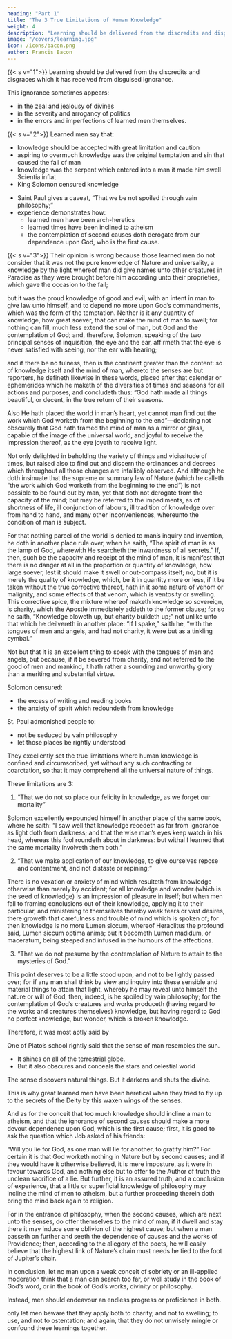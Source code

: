```yaml
---
heading: "Part 1"
title: "The 3 True Limitations of Human Knowledge"
weight: 4
description: "Learning should be delivered from the discredits and disgraces which it has received from disguised ignorance"
image: "/covers/learning.jpg"
icon: /icons/bacon.png
author: Francis Bacon
---
```




{{< s v="1">}} <!-- In the entrance to the former of these—to clear the way and, as it were, to make silence, to have the true testimonies concerning the dignity of learning to be better heard, without the interruption of tacit objections—I think --> Learning should be delivered from the discredits and disgraces which it has received from disguised ignorance. 

This ignorance sometimes appears:
- in the zeal and jealousy of divines
- in the severity and arrogancy of politics
- in the errors and imperfections of learned men themselves.


{{< s v="2">}} Learned men say that:
- knowledge should be accepted with great limitation and caution
- aspiring to overmuch knowledge was the original temptation and sin that caused the fall of man
- knowledge was the serpent which entered into a man it made him swell Scientia inflat
- King Solomon censured knowledge
<!-- , “That there is no end of making books, and that much reading is weariness of the flesh;” and again in another place, “That in spacious knowledge there is much contristation, and that he that increaseth knowledge increaseth anxiety;”  -->
- Saint Paul gives a caveat, “That we be not spoiled through vain philosophy;” 
- experience demonstrates how:
  - learned men have been arch-heretics
  - learned times have been inclined to atheism
  - the contemplation of second causes doth derogate from our dependence upon God, who is the first cause.


{{< s v="3">}} Their opinion is wrong because those learned men do not consider that it was not the pure knowledge of Nature and universality, a knowledge by the light whereof man did give names unto other creatures in Paradise as they were brought before him according unto their proprieties, which gave the occasion to the fall; 

but it was the proud knowledge of good and evil, with an intent in man to give law unto himself, and to depend no more upon God’s commandments, which was the form of the temptation.  Neither is it any quantity of knowledge, how great soever, that can make the mind of man to swell; for nothing can fill, much less extend the soul of man, but God and the contemplation of God; and, therefore, Solomon, speaking of the two principal senses of inquisition, the eye and the ear, affirmeth that the eye is never satisfied with seeing, nor the ear with hearing;

and if there be no fulness, then is the continent greater than the content: so of knowledge itself and the mind of man, whereto the senses are but reporters, he defineth likewise in these words, placed after that calendar or ephemerides which he maketh of the diversities of times and seasons for all actions and purposes, and concludeth thus: “God hath made all things beautiful, or decent, in the true return of their seasons.  

Also He hath placed the world in man’s heart, yet cannot man find out the work which God worketh from the beginning to the end”—declaring not obscurely that God hath framed the mind of man as a mirror or glass, capable of the image of the universal world, and joyful to receive the impression thereof, as the eye joyeth to receive light. 

Not only delighted in beholding the variety of things and vicissitude of times, but raised also to find out and discern the ordinances and decrees which throughout all those changes are infallibly observed. And although he doth insinuate that the supreme or summary law of Nature (which he calleth “the work which God worketh from the beginning to the end”) is not possible to be found out by man, yet that doth not derogate from the capacity of the mind; but may be referred to the impediments, as of shortness of life, ill conjunction of labours, ill tradition of knowledge over from hand to hand, and many other inconveniences, whereunto the condition of man is subject.  

For that nothing parcel of the world is denied to man’s inquiry and invention, he doth in another place rule over, when he saith, “The spirit of man is as the lamp of God, wherewith He searcheth the inwardness of all secrets.”  If, then, such be the capacity and receipt of the mind of man, it is manifest that there is no danger at all in the proportion or quantity of knowledge, how large soever, lest it should make it swell or out-compass itself; no, but it is merely the quality of knowledge, which, be it in quantity more or less, if it be taken without the true corrective thereof, hath in it some nature of venom or malignity, and some effects of that venom, which is ventosity or swelling.  This corrective spice, the mixture whereof maketh knowledge so sovereign, is charity, which the Apostle immediately addeth to the former clause; for so he saith, “Knowledge bloweth up, but charity buildeth up;” not unlike unto that which he deilvereth in another place: “If I spake,” saith he, “with the tongues of men and angels, and had not charity, it were but as a tinkling cymbal.” 

Not but that it is an excellent thing to speak with the tongues of men and angels, but because, if it be severed from charity, and not referred to the good of men and mankind, it hath rather a sounding and unworthy glory than a meriting and substantial virtue.  

Solomon censured:
- the excess of writing and reading books
- the anxiety of spirit which redoundeth from knowledge
<!-- - the admonition of , “That we ; -->

St. Paul admonished people to:
- not be seduced by vain philosophy
- let those places be rightly understood

They excellently set the true limitations where human knowledge is confined and circumscribed, yet without any such contracting or coarctation, so that it may comprehend all the universal nature of things. 

These limitations are 3: 

1. “That we do not so place our felicity in knowledge, as we forget our mortality”

Solomon excellently expounded himself in another place of the same book, where he saith: “I saw well that knowledge recedeth as far from ignorance as light doth from darkness; and that the wise man’s eyes keep watch in his head, whereas this fool roundeth about in darkness: but withal I learned that the same mortality involveth them both.” 

2. “That we make application of our knowledge, to give ourselves repose and contentment, and not distaste or repining;”

There is no vexation or anxiety of mind which resulteth from knowledge otherwise than merely by accident; for all knowledge and wonder (which is the seed of knowledge) is an impression of pleasure in itself; but when men fall to framing conclusions out of their knowledge, applying it to their particular, and ministering to themselves thereby weak fears or vast desires, there groweth that carefulness and trouble of mind which is spoken of; for then knowledge is no more Lumen siccum, whereof Heraclitus the profound said, Lumen siccum optima anima; but it becometh Lumen madidum, or maceratum, being steeped and infused in the humours of the affections.  

3. “That we do not presume by the contemplation of Nature to attain to the mysteries of God.”

This point deserves to be a little stood upon, and not to be lightly passed over; for if any man shall think by view and inquiry into these sensible and material things to attain that light, whereby he may reveal unto himself the nature or will of God, then, indeed, is he spoiled by vain philosophy; for the contemplation of God’s creatures and works produceth (having regard to the works and creatures themselves) knowledge, but having regard to God no perfect knowledge, but wonder, which is broken knowledge. 


Therefore, it was most aptly said by 

One of Plato’s school rightly said that the sense of man resembles the sun. 
- It shines on all of the terrestrial globe.
- But it also obscures and conceals the stars and celestial world

The sense discovers natural things. But it darkens and shuts the divine.  

This is why great learned men have been heretical when they tried to fly up to the secrets of the Deity by this waxen wings of the senses.

And as for the conceit that too much knowledge should incline a man to atheism, and that the ignorance of second causes should make a more devout dependence upon God, which is the first cause; first, it is good to ask the question which Job asked of his friends: 

“Will you lie for God, as one man will lie for another, to gratify him?”  For certain it is that God worketh nothing in Nature but by second causes; and if they would have it otherwise believed, it is mere imposture, as it were in favour towards God, and nothing else but to offer to the Author of truth the unclean sacrifice of a lie.  But further, it is an assured truth, and a conclusion of experience, that a little or superficial knowledge of philosophy may incline the mind of men to atheism, but a further proceeding therein doth bring the mind back again to religion. 

For in the entrance of philosophy, when the second causes, which are next unto the senses, do offer themselves to the mind of man, if it dwell and stay there it may induce some oblivion of the highest cause; but when a man passeth on further and seeth the dependence of causes and the works of Providence; then, according to the allegory of the poets, he will easily believe that the highest link of Nature’s chain must needs he tied to the foot of Jupiter’s chair.  

In conclusion, let no man upon a weak conceit of sobriety or an ill-applied moderation think that a man can search too far, or well study in the book of God’s word, or in the book of God’s works, divinity or philosophy. 

Instead, men should endeavour an endless progress or proficience in both. 

only let men beware that they apply both to charity, and not to swelling; to use, and not to ostentation; and again, that they do not unwisely mingle or confound these learnings together.
